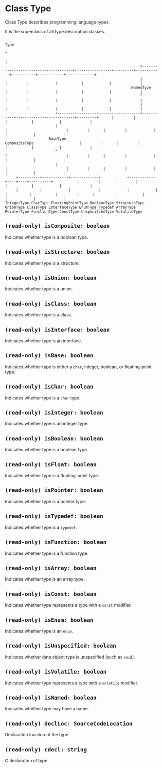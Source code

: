 # Class Type

Class Type describes programming language types.

It is the superclass of all type description classes.

	                                                                                                   Type
	                                                                                                     ^
	                                                                                                     |
	                                                              +--------------------------------------+-----------------+---------+------------+-----------+------------+-------------+
	                                                              |                                                        |         |            |           |            |             |
	                                                          NamedType                                                    |         |            |           |            |             |
	                                                              ^                                                        |         |            |           |            |             |
	                                                              |                                                        |         |            |           |            |             |
	                       +--------------------------------------+-----------+---------------------------+---------+      |         |            |           |            |             |
	                       |                                                  |                           |         |      |         |            |           |            |             |
	                    BaseType                                        CompositeType                     |         |      |         |            |           |            |             |
	                       ^                                                  ^                           |         |      |         |            |           |            |             |
	                       |                                                  |                           |         |      |         |            |           |            |             |
	     +----------+------------+-------------+            +------------+----+----+----------+           |         |      |         |            |           |            |             |
	     |          |            |             |            |            |         |          |           |         |      |         |            |           |            |             |
	IntegerType CharType FloatingPointType BooleanType StructureType UnionType ClassType InterfaceType EnumType Typedef ArrayType PointerType FunctionType ConstType UnspecifiedType VolatileType

## `(read-only) isComposite: boolean`

Indicates whether type is a boolean type.

## `(read-only) isStructure: boolean`

Indicates whether type is a structure.

## `(read-only) isUnion: boolean`

Indicates whether type is a union.

## `(read-only) isClass: boolean`

Indicates whether type is a class.

## `(read-only) isInterface: boolean`

Indicates whether type is an interface.

## `(read-only) isBase: boolean`

Indicates whether type is either a `char`, integer, boolean, or floating-point type.

## `(read-only) isChar: boolean`

Indicates whether type is a `char` type.

## `(read-only) isInteger: boolean`

Indicates whether type is an integer type.

## `(read-only) isBoolean: boolean`

Indicates whether type is a boolean type.

## `(read-only) isFloat: boolean`

Indicates whether type is a floating-point type.

## `(read-only) isPointer: boolean`

Indicates whether type is a pointer type.

## `(read-only) isTypedef: boolean`

Indicates whether type is a `typedef`.

## `(read-only) isFunction: boolean`

Indicates whether type is a function type.

## `(read-only) isArray: boolean`

Indicates whether type is an array type.

## `(read-only) isConst: boolean`

Indicates whether type represents a type with a `const` modifier.

## `(read-only) isEnum: boolean`

Indicates whether type is an `enum`.

## `(read-only) isUnspecified: boolean`

Indicates whether data object type is unspecified (such as `void`).

## `(read-only) isVolatile: boolean`

Indicates whether type represents a type with a `volatile` modifier.

## `(read-only) isNamed: boolean`

Indicates whether type may have a name.

## `(read-only) declLoc: SourceCodeLocation`

Declaration location of the type.

## `(read-only) cdecl: string`

C declaration of type.
